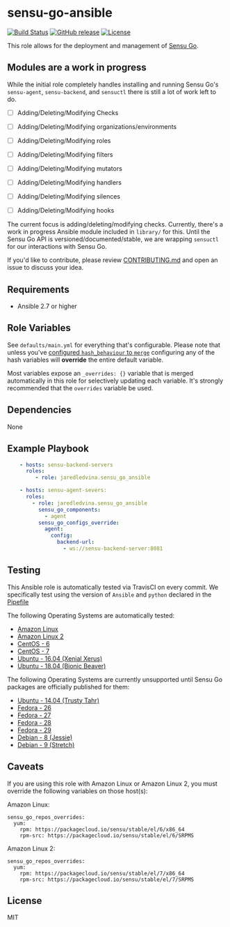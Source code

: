 sensu-go-ansible
================

[![Build Status](https://img.shields.io/travis/com/jaredledvina/sensu-go-ansible/master.svg)](https://travis-ci.com/jaredledvina/sensu-go-ansible)
[![GitHub release](https://img.shields.io/github/release/jaredledvina/sensu-go-ansible.svg)](https://github.com/jaredledvina/sensu-go-ansible/releases/latest)
[![License](https://img.shields.io/github/license/jaredledvina/sensu-go-ansible.svg)](https://github.com/jaredledvina/sensu-go-ansible)

This role allows for the deployment and management of
[Sensu Go](https://github.com/sensu/sensu-go).

Modules are a work in progress
------------------------------

While the initial role completely handles installing and running Sensu Go's
`sensu-agent`, `sensu-backend`, and `sensuctl` there is still a lot of work
left to do.

- [ ] Adding/Deleting/Modifying Checks

- [ ] Adding/Deleting/Modifying organizations/environments

- [ ] Adding/Deleting/Modifying roles

- [ ] Adding/Deleting/Modifying filters

- [ ] Adding/Deleting/Modifying mutators

- [ ] Adding/Deleting/Modifying handlers

- [ ] Adding/Deleting/Modifying silences

- [ ] Adding/Deleting/Modifying hooks

The current focus is adding/deleting/modifying checks. Currently, there's a
work in progress Ansible module included in `library/` for this. Until the Sensu
Go API is versioned/documented/stable, we are wrapping `sensuctl` for our
interactions with Sensu Go.

If you'd like to contribute, please review [CONTRIBUTING.md](https://github.com/jaredledvina/sensu-go-ansible/blob/master/CONTRIBUTING.md) and open an issue to discuss your
idea.

Requirements
------------

* Ansible 2.7 or higher

Role Variables
--------------

See `defaults/main.yml` for everything that's configurable.
Please note that unless you've [configured `hash_behaviour` to `merge`](https://docs.ansible.com/ansible/latest/reference_appendices/config.html#default-hash-behaviour)
configuring any of the hash variables will **override** the entire default variable.

Most variables expose an `_overrides: {}` variable that is merged automatically
in this role for selectively updating each variable. It's strongly recommended
that the `overrides` variable be used.

Dependencies
------------

None

Example Playbook
----------------

```yaml
    - hosts: sensu-backend-servers
      roles:
         - role: jaredledvina.sensu_go_ansible

    - hosts: sensu-agent-severs:
      roles:
        - role: jaredledvina.sensu_go_ansible
          sensu_go_components:
            - agent
          sensu_go_configs_override:
            agent:
              config:
                backend-url:
                  - ws://sensu-backend-server:8081
```

Testing
-------

This Ansible role is automatically tested via TravisCI on every commit. We
specifically test using the version of `Ansible` and `python` declared in the
[Pipefile](https://github.com/jaredledvina/sensu-go-ansible/blob/master/Pipfile)

The following Operating Systems are automatically tested:
- [Amazon Linux](https://aws.amazon.com/amazon-linux-ami/)
- [Amazon Linux 2](https://aws.amazon.com/amazon-linux-2/)
- [CentOS - 6](https://wiki.centos.org/Manuals/ReleaseNotes/CentOS6.10)
- [CentOS - 7](https://wiki.centos.org/Manuals/ReleaseNotes/CentOS7)
- [Ubuntu - 16.04 (Xenial Xerus)](http://releases.ubuntu.com/16.04/)
- [Ubuntu - 18.04 (Bionic Beaver)](http://releases.ubuntu.com/18.04/)

The following Operating Systems are currently unsupported until Sensu Go
packages are officially published for them:
- [Ubuntu - 14.04 (Trusty Tahr)](http://releases.ubuntu.com/14.04/)
- [Fedora - 26](https://docs.fedoraproject.org/en-US/fedora/f26/release-notes/)
- [Fedora - 27](https://docs.fedoraproject.org/en-US/fedora/f27/release-notes/)
- [Fedora - 28](https://docs.fedoraproject.org/en-US/fedora/f28/release-notes/)
- [Fedora - 29](https://docs.fedoraproject.org/en-US/fedora/f29/release-notes/)
- [Debian - 8 (Jessie)](https://wiki.debian.org/DebianJessie)
- [Debian - 9 (Stretch)](https://wiki.debian.org/DebianStretch)

Caveats
-------

If you are using this role with Amazon Linux or Amazon Linux 2, you must
override the following variables on those host(s):

Amazon Linux:
```
sensu_go_repos_overrides:
  yum:
    rpm: https://packagecloud.io/sensu/stable/el/6/x86_64
    rpm-src: https://packagecloud.io/sensu/stable/el/6/SRPMS
```
Amazon Linux 2:
```
sensu_go_repos_overrides:
  yum:
    rpm: https://packagecloud.io/sensu/stable/el/7/x86_64
    rpm-src: https://packagecloud.io/sensu/stable/el/7/SRPMS
```


License
-------

MIT
